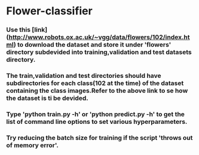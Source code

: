 # Flower-classifier

### Use this [link] (http://www.robots.ox.ac.uk/~vgg/data/flowers/102/index.html) to download the dataset and store it under 'flowers' directory subdevided into training,validation and test datasets directory.

### The train,validation and test directories should have subdirectories for each class(102 at the time) of the dataset containing the class images.Refer to the above link to se how the dataset is ti be devided.

### Type 'python train.py -h' or 'python predict.py -h' to get the list of command line options to set various hyperparameters.

### Try reducing the batch size for training if the script 'throws out of memory error'.




